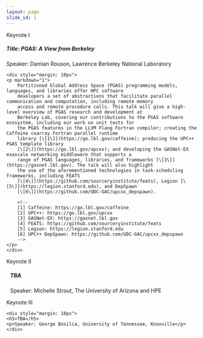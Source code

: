 ```yaml
---
layout: page
slide_id: 1
---
```


<div class="card">
	<div class="card-header text-white bg-inverse"><i class="fa fa-users mr-3" aria-hidden="true"></i>Keynote I</div>
	<h5>Title: PGAS: A View from Berkeley</h5>
	<p>Speaker: Damian Rouson, Lawrence Berkeley National Laboratory</p>

	<div style="margin: 10px">
	<p markdown="1">
		Partitioned Global Address Space (PGAS) programming models, languages, and libraries offer HPC software
		developers a set of abstractions that facilitate parallel communication and computation, including remote memory
		access and remote procedure calls. This talk will give a high-level overview of PGAS research and development at
		Berkeley Lab, covering our contributions to the PGAS software ecosystem, including our work on unit tests for
		the PGAS features in the LLVM Flang Fortran compiler; creating the Caffeine coarray Fortran parallel runtime
		library [\[1\]](https://go.lbl.gov/caffeine); producing the UPC++ PGAS template library
		[\[2\]](https://go.lbl.gov/upcxx); and developing the GASNet-EX exascale networking middleware that supports a
		range of PGAS languages, libraries, and frameworks [\[3\]](https://gasnet.lbl.gov). The talk will also highlight
		the use of the aforementioned technologies in task-scheduling frameworks, including FEATS
		[\[4\]](https://github.com/sourceryinstitute/feats), Legion [\[5\]](https://legion.stanford.edu), and DepSpawn
		[\[6\]](https://github.com/UDC-GAC/upcxx_depspawn).

		<!--
		[1] Caffeine: https://go.lbl.gov/caffeine
		[2] UPC++: https://go.lbl.gov/upcxx
		[3] GASNet-EX: https://gasnet.lbl.gov
		[4] FEATS: https://github.com/sourceryinstitute/feats
		[5] Legion: https://legion.stanford.edu
		[6] UPC++ DepSpawn: https://github.com/UDC-GAC/upcxx_depspawn
		-->
	</p>
	</div>
</div>

<div class="card">
	<div class="card-header text-white bg-inverse"><i class="fa fa-users mr-3" aria-hidden="true"></i>Keynote II</div>
	<div style="margin: 10px">
	<h5>TBA</h5>
	<p>Speaker: Michelle Strout, The University of Arizona and HPE</p>
	</div>
</div>

<div class="card">
	<div class="card-header text-white bg-inverse"><i class="fa fa-users mr-3" aria-hidden="true"></i>Keynote III</div>

	<div style="margin: 10px">
	<h5>TBA</h5>
	<p>Speaker: George Bosilca, University of Tennessee, Knoxville</p>
	</div>
</div>
